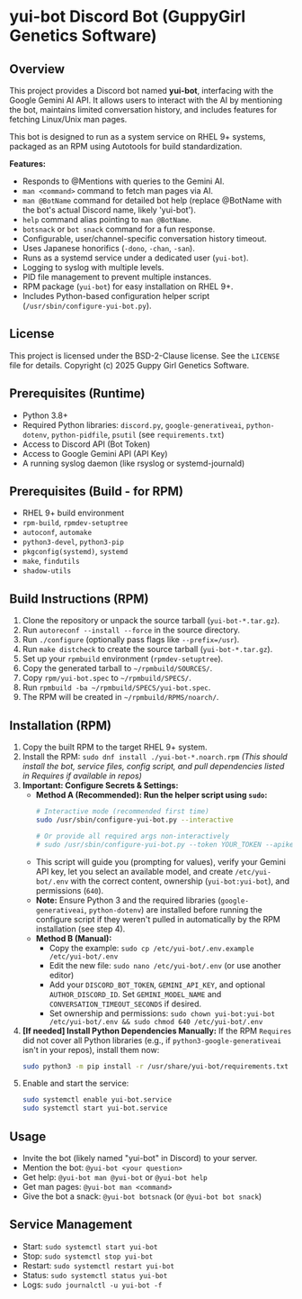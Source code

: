 # yui-bot Discord Bot (GuppyGirl Genetics Software)

## Overview

This project provides a Discord bot named **yui-bot**, interfacing with the Google Gemini AI API. It allows users to interact with the AI by mentioning the bot, maintains limited conversation history, and includes features for fetching Linux/Unix man pages.

This bot is designed to run as a system service on RHEL 9+ systems, packaged as an RPM using Autotools for build standardization.

**Features:**

* Responds to @Mentions with queries to the Gemini AI.
* `man <command>` command to fetch man pages via AI.
* `man @BotName` command for detailed bot help (replace @BotName with the bot's actual Discord name, likely 'yui-bot').
* `help` command alias pointing to `man @BotName`.
* `botsnack` or `bot snack` command for a fun response.
* Configurable, user/channel-specific conversation history timeout.
* Uses Japanese honorifics (`-dono`, `-chan`, `-san`).
* Runs as a systemd service under a dedicated user (`yui-bot`).
* Logging to syslog with multiple levels.
* PID file management to prevent multiple instances.
* RPM package (`yui-bot`) for easy installation on RHEL 9+.
* Includes Python-based configuration helper script (`/usr/sbin/configure-yui-bot.py`).

## License

This project is licensed under the BSD-2-Clause license. See the `LICENSE` file for details.
Copyright (c) 2025 Guppy Girl Genetics Software.

## Prerequisites (Runtime)

* Python 3.8+
* Required Python libraries: `discord.py`, `google-generativeai`, `python-dotenv`, `python-pidfile`, `psutil` (see `requirements.txt`)
* Access to Discord API (Bot Token)
* Access to Google Gemini API (API Key)
* A running syslog daemon (like rsyslog or systemd-journald)

## Prerequisites (Build - for RPM)

* RHEL 9+ build environment
* `rpm-build`, `rpmdev-setuptree`
* `autoconf`, `automake`
* `python3-devel`, `python3-pip`
* `pkgconfig(systemd)`, `systemd`
* `make`, `findutils`
* `shadow-utils`

## Build Instructions (RPM)

1.  Clone the repository or unpack the source tarball (`yui-bot-*.tar.gz`).
2.  Run `autoreconf --install --force` in the source directory.
3.  Run `./configure` (optionally pass flags like `--prefix=/usr`).
4.  Run `make distcheck` to create the source tarball (`yui-bot-*.tar.gz`).
5.  Set up your `rpmbuild` environment (`rpmdev-setuptree`).
6.  Copy the generated tarball to `~/rpmbuild/SOURCES/`.
7.  Copy `rpm/yui-bot.spec` to `~/rpmbuild/SPECS/`.
8.  Run `rpmbuild -ba ~/rpmbuild/SPECS/yui-bot.spec`.
9.  The RPM will be created in `~/rpmbuild/RPMS/noarch/`.

## Installation (RPM)

1.  Copy the built RPM to the target RHEL 9+ system.
2.  Install the RPM: `sudo dnf install ./yui-bot-*.noarch.rpm`
    *(This should install the bot, service files, config script, and pull dependencies listed in Requires if available in repos)*
3.  **Important: Configure Secrets & Settings:**
    * **Method A (Recommended): Run the helper script using `sudo`:**
        ```bash
        # Interactive mode (recommended first time)
        sudo /usr/sbin/configure-yui-bot.py --interactive

        # Or provide all required args non-interactively
        # sudo /usr/sbin/configure-yui-bot.py --token YOUR_TOKEN --apikey YOUR_KEY [--author-id ID] [--timeout SECS] [--model NAME]
        ```
    * This script will guide you (prompting for values), verify your Gemini API key, let you select an available model, and create `/etc/yui-bot/.env` with the correct content, ownership (`yui-bot:yui-bot`), and permissions (`640`).
    * **Note:** Ensure Python 3 and the required libraries (`google-generativeai`, `python-dotenv`) are installed before running the configure script if they weren't pulled in automatically by the RPM installation (see step 4).
    * **Method B (Manual):**
        * Copy the example: `sudo cp /etc/yui-bot/.env.example /etc/yui-bot/.env`
        * Edit the new file: `sudo nano /etc/yui-bot/.env` (or use another editor)
        * Add your `DISCORD_BOT_TOKEN`, `GEMINI_API_KEY`, and optional `AUTHOR_DISCORD_ID`. Set `GEMINI_MODEL_NAME` and `CONVERSATION_TIMEOUT_SECONDS` if desired.
        * Set ownership and permissions: `sudo chown yui-bot:yui-bot /etc/yui-bot/.env && sudo chmod 640 /etc/yui-bot/.env`
4.  **[If needed] Install Python Dependencies Manually:** If the RPM `Requires` did not cover all Python libraries (e.g., if `python3-google-generativeai` isn't in your repos), install them now:
    ```bash
    sudo python3 -m pip install -r /usr/share/yui-bot/requirements.txt
    ```
5.  Enable and start the service:
    ```bash
    sudo systemctl enable yui-bot.service
    sudo systemctl start yui-bot.service
    ```

## Usage

* Invite the bot (likely named "yui-bot" in Discord) to your server.
* Mention the bot: `@yui-bot <your question>`
* Get help: `@yui-bot man @yui-bot` or `@yui-bot help`
* Get man pages: `@yui-bot man <command>`
* Give the bot a snack: `@yui-bot botsnack` (or `@yui-bot bot snack`)

## Service Management

* Start: `sudo systemctl start yui-bot`
* Stop: `sudo systemctl stop yui-bot`
* Restart: `sudo systemctl restart yui-bot`
* Status: `sudo systemctl status yui-bot`
* Logs: `sudo journalctl -u yui-bot -f`

